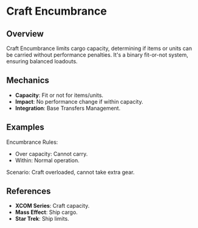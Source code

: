 # Craft Encumbrance

## Overview
Craft Encumbrance limits cargo capacity, determining if items or units can be carried without performance penalties. It's a binary fit-or-not system, ensuring balanced loadouts.

## Mechanics
- **Capacity**: Fit or not for items/units.
- **Impact**: No performance change if within capacity.
- **Integration**: Base Transfers Management.

## Examples

Encumbrance Rules:
- Over capacity: Cannot carry.
- Within: Normal operation.

Scenario: Craft overloaded, cannot take extra gear.

## References
- **XCOM Series**: Craft capacity.
- **Mass Effect**: Ship cargo.
- **Star Trek**: Ship limits.